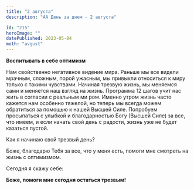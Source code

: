 ```yaml
---
title: "2 августа"
description: "АА День за днем - 2 августа"

id: "215"
heroImage: ""
datePublished: 2023-05-04
moth: "avgust"
---
```


**Воспитывать в себе оптимизм**

Нам свойственно негативное видение мира. Раньше мы все видели мрачным,
сложным, порой ужасным, мы привыкли относиться к миру только с такими
чувствами. Начиная трезвую жизнь, мы меняемся сами и меняется наш взгляд на
жизнь. Программа 12 шагов учит нас жить в согласии с реальным ми ром. Именно
утром жизнь часто кажется нам особенно тяжелой, но теперь мы всегда можем
обратиться за помощью к нашей Высшей Силе. Попробуем просыпаться с улыбкой и
благодарностью Богу (Высшей Силе) за все, что имеем, и если начать свой день с
радости, жизнь уже не будет казаться пустой.

Как я начинаю свой трезвый день?

Боже, благодарю Тебя за все, что у меня есть, помоги мне смотреть на жизнь с
оптимизмом.

Сегодня я скажу себе:

**Боже, помоги мне сегодня остаться трезвым!**
